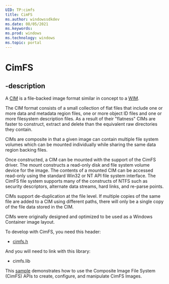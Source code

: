 ```yaml
---
UID: TP:cimfs
title: CimFS
ms.author: windowssdkdev
ms.date: 08/05/2021
ms.keywords: 
ms.prod: windows
ms.technology: windows
ms.topic: portal
---
```


# CimFS

## -description

A [CIM](/azure/virtual-desktop/app-attach-glossary) is a file-backed image format similar in concept to a [WIM](/windows-hardware/manufacture/desktop/wim-vs-ffu-image-file-formats).

The CIM format consists of a small collection of flat files that include one or more data and metadata region files, one or more object ID files and one or more filesystem description files. As a result of their "flatness" CIMs are faster to construct, extract and delete than the equivalent raw directories they contain.

CIMs are composite in that a given image can contain multiple file system volumes which can be mounted individually while sharing the same data region backing files.

Once constructed, a CIM can be mounted with the support of the CimFS driver. The mount constructs a read-only disk and file system volume device for the image. The contents of a mounted CIM can be accessed read-only using the standard Win32 or NT API file system interface. The CimFS file system supports many of the constructs of NTFS such as security descriptors, alternate data streams, hard links, and re-parse points.

CIMs support de-duplication at the file level. If multiple copies of the same file are added to a CIM using different paths, there will only be a single copy of the file data stored in the CIM.

CIMs were originally designed and optimized to be used as a Windows Container image layout.

To develop with CimFS, you need this header:

 * [cimfs.h](../cimfs/index.md)
 
 And you will need to link with this library:
  * cimfs.lib

This [sample](https://github.com/microsoft/Windows-classic-samples/tree/main/Samples/CimFSAPI
) demonstrates how to use the Composite Image File System (CimFS) APIs to create, configure, and manipulate CimFS Images.